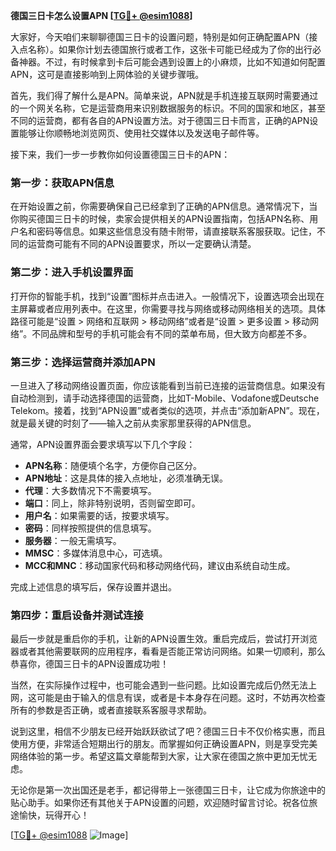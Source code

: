 **德国三日卡怎么设置APN [[TG💪+ @esim1088](https://t.me/s/esim1088)]**

大家好，今天咱们来聊聊德国三日卡的设置问题，特别是如何正确配置APN（接入点名称）。如果你计划去德国旅行或者工作，这张卡可能已经成为了你的出行必备神器。不过，有时候拿到卡后可能会遇到设置上的小麻烦，比如不知道如何配置APN，这可是直接影响到上网体验的关键步骤哦。

首先，我们得了解什么是APN。简单来说，APN就是手机连接互联网时需要通过的一个网关名称，它是运营商用来识别数据服务的标识。不同的国家和地区，甚至不同的运营商，都有各自的APN设置方法。对于德国三日卡而言，正确的APN设置能够让你顺畅地浏览网页、使用社交媒体以及发送电子邮件等。

接下来，我们一步一步教你如何设置德国三日卡的APN：

### 第一步：获取APN信息

在开始设置之前，你需要确保自己已经拿到了正确的APN信息。通常情况下，当你购买德国三日卡的时候，卖家会提供相关的APN设置指南，包括APN名称、用户名和密码等信息。如果这些信息没有随卡附带，请直接联系客服获取。记住，不同的运营商可能有不同的APN设置要求，所以一定要确认清楚。

### 第二步：进入手机设置界面

打开你的智能手机，找到“设置”图标并点击进入。一般情况下，设置选项会出现在主屏幕或者应用列表中。在这里，你需要寻找与网络或移动网络相关的选项。具体路径可能是“设置 > 网络和互联网 > 移动网络”或者是“设置 > 更多设置 > 移动网络”。不同品牌和型号的手机可能会有不同的菜单布局，但大致方向都差不多。

### 第三步：选择运营商并添加APN

一旦进入了移动网络设置页面，你应该能看到当前已连接的运营商信息。如果没有自动检测到，请手动选择德国的运营商，比如T-Mobile、Vodafone或Deutsche Telekom。接着，找到“APN设置”或者类似的选项，并点击“添加新APN”。现在，就是最关键的时刻了——输入之前从卖家那里获得的APN信息。

通常，APN设置界面会要求填写以下几个字段：
- **APN名称**：随便填个名字，方便你自己区分。
- **APN地址**：这是具体的接入点地址，必须准确无误。
- **代理**：大多数情况下不需要填写。
- **端口**：同上，除非特别说明，否则留空即可。
- **用户名**：如果需要的话，按要求填写。
- **密码**：同样按照提供的信息填写。
- **服务器**：一般无需填写。
- **MMSC**：多媒体消息中心，可选填。
- **MCC和MNC**：移动国家代码和移动网络代码，建议由系统自动生成。

完成上述信息的填写后，保存设置并退出。

### 第四步：重启设备并测试连接

最后一步就是重启你的手机，让新的APN设置生效。重启完成后，尝试打开浏览器或者其他需要联网的应用程序，看看是否能正常访问网络。如果一切顺利，那么恭喜你，德国三日卡的APN设置成功啦！

当然，在实际操作过程中，也可能会遇到一些问题。比如设置完成后仍然无法上网，这可能是由于输入的信息有误，或者是卡本身存在问题。这时，不妨再次检查所有的参数是否正确，或者直接联系客服寻求帮助。

说到这里，相信不少朋友已经开始跃跃欲试了吧？德国三日卡不仅价格实惠，而且使用方便，非常适合短期出行的朋友。而掌握如何正确设置APN，则是享受完美网络体验的第一步。希望这篇文章能帮到大家，让大家在德国之旅中更加无忧无虑。

无论你是第一次出国还是老手，都记得带上一张德国三日卡，让它成为你旅途中的贴心助手。如果你还有其他关于APN设置的问题，欢迎随时留言讨论。祝各位旅途愉快，玩得开心！

[[TG💪+ @esim1088](https://t.me/s/esim1088) ![Image](https://i.postimg.cc/4NQfJmqS/Snipaste-2025-05-13-00-14-12.png)]
